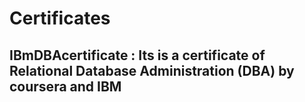 # Certificates

## IBmDBAcertificate : Its is a certificate of Relational Database Administration (DBA) by coursera and IBM
